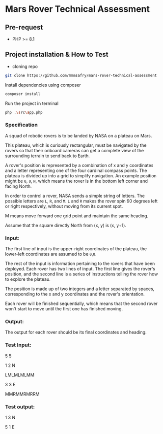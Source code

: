 # Mars Rover Technical Assessment

## Pre-request
- PHP >= 8.1

## Project installation & How to Test
- cloning repo
```bash
git clone https://github.com/mmmsafry/mars-rover-technical-assessment
```

Install dependencies using composer
```bash
composer install
```

Run the project in terminal 

```bash
php .\src\app.php
```


### Specification

A squad of robotic rovers is to be landed by NASA on a plateau on Mars.

This plateau, which is curiously rectangular, must be navigated by the rovers so that their onboard
cameras can get a complete view of the surrounding terrain to send back to Earth.

A rover's position is represented by a combination of x and y coordinates and a letter representing one
of the four cardinal compass points. The plateau is divided up into a grid to simplify navigation. An
example position might be `0`, `0`, `N`, which means the rover is in the bottom left corner and facing North.

In order to control a rover, NASA sends a simple string of letters. The possible letters are `L`, `R`, and `M`. `L`
and `R` makes the rover spin 90 degrees left or right respectively, without moving from its current spot.

M means move forward one grid point and maintain the same heading.

Assume that the square directly North from (x, y) is (x, y+1).


### Input:
The first line of input is the upper-right coordinates of the plateau, the lower-left coordinates are
assumed to be `0`,`0`.

The rest of the input is information pertaining to the rovers that have been deployed. Each rover has
two lines of input. The first line gives the rover's position, and the second line is a series of instructions
telling the rover how to explore the plateau.

The position is made up of two integers and a letter separated by spaces, corresponding to the x and y
coordinates and the rover's orientation.

Each rover will be finished sequentially, which means that the second rover won't start to move until
the first one has finished moving.


### Output:
The output for each rover should be its final coordinates and heading.

### Test Input:

5 5

1 2 N

LMLMLMLMM

3 3 E

MMRMMRMRRM

### Test output:
1 3 N

5 1 E

